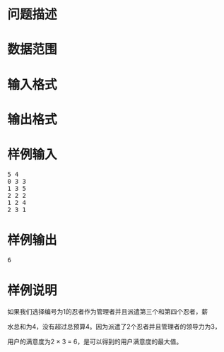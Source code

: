 

# 问题描述



# 数据范围



# 输入格式



# 输出格式



# 样例输入


<pre>5 4
0 3 3
1 3 5
2 2 2
1 2 4
2 3 1
</pre>

# 样例输出


<pre>6
</pre>

# 样例说明


<p>
如果我们选择编号为1的忍者作为管理者并且派遣第三个和第四个忍者，薪
</p>
<p>
水总和为4，没有超过总预算4。因为派遣了2个忍者并且管理者的领导力为3，
</p>
<p>
用户的满意度为2 × 3 = 6，是可以得到的用户满意度的最大值。
</p>
